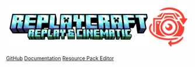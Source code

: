 <img src="Media\logo.webp" alt="ReplayCraft"> </img>

[GitHub](https://github.com/darkblockgaming/ReplayCraft)
[Documentation](landing.md)
[Resource Pack Editor](/SkinRPEditor/editor.md)